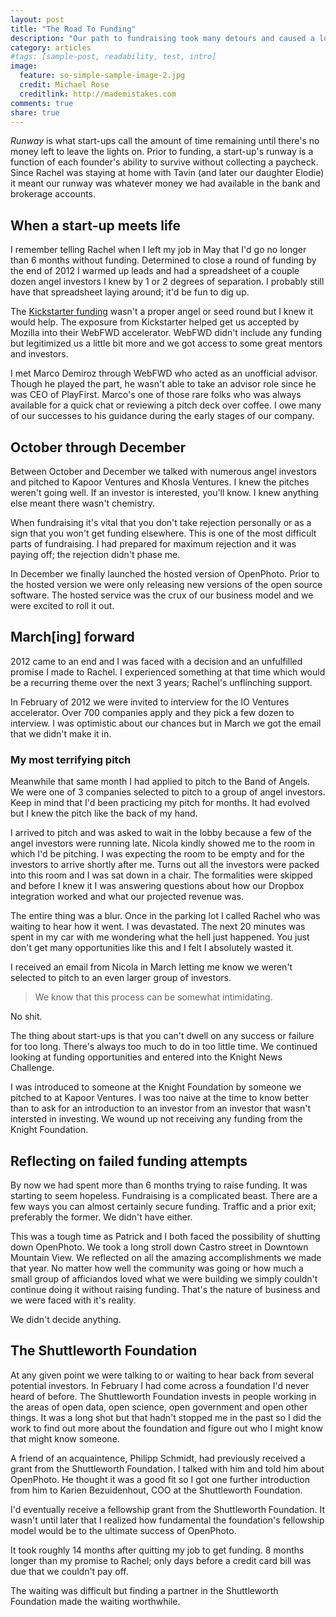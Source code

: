 ```yaml
---
layout: post
title: "The Road To Funding"
description: "Our path to fundraising took many detours and caused a lot more stress than I imagined."
category: articles
#tags: [sample-post, readability, test, intro]
image:
  feature: so-simple-sample-image-2.jpg
  credit: Michael Rose
  creditlink: http://mademistakes.com
comments: true
share: true
---
```


*Runway* is what start-ups call the amount of time remaining until there's no money left to leave the lights on. Prior to funding, a start-up's runway is a function of each founder's ability to survive without collecting a paycheck. Since Rachel was staying at home with Tavin (and later our daughter Elodie) it meant our runway was whatever money we had available in the bank and brokerage accounts.

## When a start-up meets life

I remember telling Rachel when I left my job in May that I'd go no longer than 6 months without funding. Determined to close a round of funding by the end of 2012 I warmed up leads and had a spreadsheet of a couple dozen angel investors I knew by 1 or 2 degrees of separation. I probably still have that spreadsheet laying around; it'd be fun to dig up.

The [Kickstarter funding](../openphoto/#kickstarter) wasn't a proper angel or seed round but I knew it would help. The exposure from Kickstarter helped get us accepted by Mozilla into their WebFWD accelerator. WebFWD didn't include any funding but legitimized us a little bit more and we got access to some great mentors and investors.

I met Marco Demiroz through WebFWD who acted as an unofficial advisor. Though he played the part, he wasn't able to take an advisor role since he was CEO of PlayFirst. Marco's one of those rare folks who was always available for a quick chat or reviewing a pitch deck over coffee. I owe many of our successes to his guidance during the early stages of our company.

## October through December

Between October and December we talked with numerous angel investors and pitched to Kapoor Ventures and Khosla Ventures. I knew the pitches weren't going well. If an investor is interested, you'll know. I knew anything else meant there wasn't chemistry.

When fundraising it's vital that you don't take rejection personally or as a sign that you won't get funding elsewhere. This is one of the most difficult parts of fundraising. I had prepared for maximum rejection and it was paying off; the rejection didn't phase me.

In December we finally launched the hosted version of OpenPhoto. Prior to the hosted version we were only releasing new versions of the open source software. The hosted service was the crux of our business model and we were excited to roll it out.

## March[ing] forward

2012 came to an end and I was faced with a decision and an unfulfilled promise I made to Rachel. I experienced something at that time which would be a recurring theme over the next 3 years; Rachel's unflinching support.

In February of 2012 we were invited to interview for the IO Ventures accelerator. Over 700 companies apply and they pick a few dozen to interview. I was optimistic about our chances but in March we got the email that we didn't make it in.

### My most terrifying pitch

Meanwhile that same month I had applied to pitch to the Band of Angels. We were one of 3 companies selected to pitch to a group of angel investors. Keep in mind that I'd been practicing my pitch for months. It had evolved but I knew the pitch like the back of my hand.

I arrived to pitch and was asked to wait in the lobby because a few of the angel investors were running late. Nicola kindly showed me to the room in which I'd be pitching. I was expecting the room to be empty and for the investors to arrive shortly after me. Turns out all the investors were packed into this room and I was sat down in a chair. The formalities were skipped and before I knew it I was answering questions about how our Dropbox integration worked and what our projected revenue was.

The entire thing was a blur. Once in the parking lot I called Rachel who was waiting to hear how it went. I was devastated. The next 20 minutes was spent in my car with me wondering what the hell just happened. You just don't get many opportunities like this and I felt I absolutely wasted it.

I received an email from Nicola in March letting me know we weren't selected to pitch to an even larger group of investors.

> We know that this process can be somewhat intimidating.

No shit.

The thing about start-ups is that you can't dwell on any success or failure for too long. There's always too much to do in too little time. We continued looking at funding opportunities and entered into the Knight News Challenge.

I was introduced to someone at the Knight Foundation by someone we pitched to at Kapoor Ventures. I was too naive at the time to know better than to ask for an introduction to an investor from an investor that wasn't intersted in investing. We wound up not receiving any funding from the Knight Foundation.

## Reflecting on failed funding attempts

By now we had spent more than 6 months trying to raise funding. It was starting to seem hopeless. Fundraising is a complicated beast. There are a few ways you can almost certainly secure funding. Traffic and a prior exit; preferably the former. We didn't have either.

This was a tough time as Patrick and I both faced the possibility of shutting down OpenPhoto.  We took a long stroll down Castro street in Downtown Mountain View. We reflected on all the amazing accomplishments we made that year. No matter how well the community was going or how much a small group of afficiandos loved what we were building we simply couldn't continue doing it without raising funding. That's the nature of business and we were faced with it's reality.

We didn't decide anything.

## The Shuttleworth Foundation

At any given point we were talking to or waiting to hear back from several potential investors. In February I had come across a foundation I'd never heard of before. The Shuttleworth Foundation invests in people working in the areas of open data, open science, open government and open other things. It was a long shot but that hadn't stopped me in the past so I did the work to find out more about the foundation and figure out who I might know that might know someone.

A friend of an acquaintence, Philipp Schmidt, had previously received a grant from the Shuttleworth Foundation. I talked with him and told him about OpenPhoto. He thought it was a good fit so I got one further introduction from him to Karien Bezuidenhout, COO at the Shuttleworth Foundation.

I'd eventually receive a fellowship grant from the Shuttleworth Foundation. It wasn't until later that I realized how fundamental the foundation's fellowship model would be to the ultimate success of OpenPhoto.

It took roughly 14 months after quitting my job to get funding. 8 months longer than my promise to Rachel; only days before a credit card bill was due that we couldn't pay off.

The waiting was difficult but finding a partner in the Shuttleworth Foundation made the waiting worthwhile.
